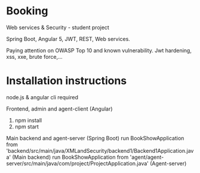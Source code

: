 Booking
=========================
Web services & Security - student project 

Spring Boot, Angular 5, JWT, REST, Web services.

Paying attention on OWASP Top 10 and known vulnerability.
Jwt hardening, xss, xxe, brute force,...

# Installation instructions

node.js & angular cli required

Frontend, admin and agent-client (Angular)
  1. npm install
  2. npm start
  
Main backend and agent-server (Spring Boot)
run BookShowApplication from 'backend/src/main/java/XMLandSecurity/backend1/Backend1Application.java' (Main backend) 
run BookShowApplication from 'agent/agent-server/src/main/java/com/project/ProjectApplication.java' (Agent-server)

